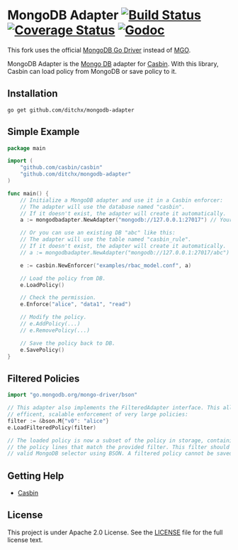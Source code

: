 MongoDB Adapter [![Build Status](https://travis-ci.org/ditchx/mongodb-adapter.svg?branch=master)](https://travis-ci.org/ditchx/mongodb-adapter) [![Coverage Status](https://coveralls.io/repos/github/ditchx/mongodb-adapter/badge.svg?branch=master)](https://coveralls.io/github/ditchx/mongodb-adapter?branch=master) [![Godoc](https://godoc.org/github.com/ditchx/mongodb-adapter?status.svg)](https://godoc.org/github.com/ditchx/mongodb-adapter)
====

This fork uses the official [MongoDB Go Driver](https://github.com/mongodb/mongo-go-driver) instead of [MGO](https://github.com/globalsign/mgo).

MongoDB Adapter is the [Mongo DB](https://www.mongodb.com) adapter for [Casbin](https://github.com/casbin/casbin). With this library, Casbin can load policy from MongoDB or save policy to it.


## Installation

    go get github.com/ditchx/mongodb-adapter

## Simple Example

```go
package main

import (
	"github.com/casbin/casbin"
	"github.com/ditchx/mongodb-adapter"
)

func main() {
	// Initialize a MongoDB adapter and use it in a Casbin enforcer:
	// The adapter will use the database named "casbin".
	// If it doesn't exist, the adapter will create it automatically.
	a := mongodbadapter.NewAdapter("mongodb://127.0.0.1:27017") // Your MongoDB URL.

	// Or you can use an existing DB "abc" like this:
	// The adapter will use the table named "casbin_rule".
	// If it doesn't exist, the adapter will create it automatically.
	// a := mongodbadapter.NewAdapter("mongodb://127.0.0.1:27017/abc")

	e := casbin.NewEnforcer("examples/rbac_model.conf", a)

	// Load the policy from DB.
	e.LoadPolicy()

	// Check the permission.
	e.Enforce("alice", "data1", "read")

	// Modify the policy.
	// e.AddPolicy(...)
	// e.RemovePolicy(...)

	// Save the policy back to DB.
	e.SavePolicy()
}
```

## Filtered Policies

```go
import "go.mongodb.org/mongo-driver/bson"

// This adapter also implements the FilteredAdapter interface. This allows for
// efficent, scalable enforcement of very large policies:
filter := &bson.M{"v0": "alice"}
e.LoadFilteredPolicy(filter)

// The loaded policy is now a subset of the policy in storage, containing only
// the policy lines that match the provided filter. This filter should be a
// valid MongoDB selector using BSON. A filtered policy cannot be saved.
```

## Getting Help

- [Casbin](https://github.com/casbin/casbin)

## License

This project is under Apache 2.0 License. See the [LICENSE](LICENSE) file for the full license text.
